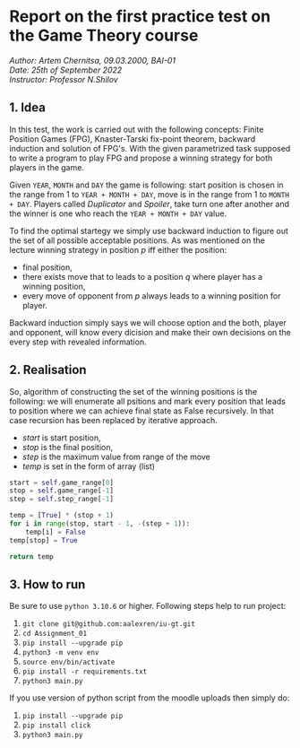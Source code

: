 # Report on the first practice test on the Game Theory course

*Author: Artem Chernitsa, 09.03.2000, BAI-01*  
*Date: 25th of September 2022*  
*Instructor: Professor N.Shilov*  

## 1. Idea
In this test, the work is carried out with the following concepts: Finite Position Games (FPG), Knaster-Tarski fix-point theorem, backward induction and solution of FPG's. With the given parametrized task supposed to write a program to play FPG and propose a winning strategy for both players in the game.  

Given `YEAR`, `MONTH` and `DAY` the game is following: start position is chosen in the range from 1 to `YEAR + MONTH + DAY`, move is in the range from 1 to `MONTH + DAY`. Players called *Duplicator* and *Spoiler*, take turn one after another and the winner is one who reach the `YEAR + MONTH + DAY` value.

To find the optimal startegy we simply use backward induction to figure out the set of all possible acceptable positions. As was mentioned on the lecture winning strategy in position $p$ iff either the position:
- final position,
- there exists move that to leads to a position $q$ where player has a winning position,
- every move of opponent from $p$ always leads to a winning position for player.

Backward induction simply says we will choose option and the both, player and opponent, will know every dicision and make their own decisions on the every step with revealed information.

## 2. Realisation

So, algorithm of constructing the set of the winning positions is the following: we will enumerate all psitions and mark every position that leads to position where we can achieve final state as False recursively. In that case recursion has been replaced by iterative approach.

- $start$ is start position,
- $stop$ is the final position,
- $step$ is the maximum value from range of the move
- $temp$ is set in the form of array (list)

```python
start = self.game_range[0]
stop = self.game_range[-1]
step = self.step_range[-1]

temp = [True] * (stop + 1)
for i in range(stop, start - 1, -(step + 1)):
    temp[i] = False
temp[stop] = True

return temp
```

## 3. How to run

Be sure to use `python 3.10.6` or higher. Following steps help to run project:
1. `git clone git@github.com:aalexren/iu-gt.git`
2. `cd Assignment_01`
3. `pip install --upgrade pip`
4. `python3 -m venv env`
5. `source env/bin/activate`
6. `pip install -r requirements.txt`
7. `python3 main.py`

If you use version of python script from the moodle uploads then simply do:
1. `pip install --upgrade pip`
2. `pip install click`
3. `python3 main.py`